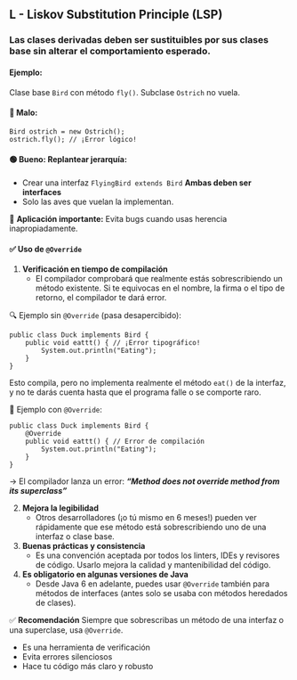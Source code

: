 ## L - Liskov Substitution Principle (LSP)

### Las clases derivadas deben ser sustituibles por sus clases base sin alterar el comportamiento esperado.

#### Ejemplo:
Clase base `Bird` con método `fly()`. Subclase `Ostrich` no vuela.

#### 🔴 Malo:
```
Bird ostrich = new Ostrich();
ostrich.fly(); // ¡Error lógico!
```

#### 🟢 Bueno: Replantear jerarquía:
- Crear una interfaz `FlyingBird extends Bird` **Ambas deben ser interfaces**
- Solo las aves que vuelan la implementan.

📌 **Aplicación importante:** Evita bugs cuando usas herencia inapropiadamente.

#### ✅ Uso de `@Override`
1. **Verificación en tiempo de compilación**
   - El compilador comprobará que realmente estás sobrescribiendo 
   un método existente. Si te equivocas en el nombre, la firma o el tipo de retorno, el compilador te dará error.
     
🔍 Ejemplo sin `@Override` (pasa desapercibido):
```
public class Duck implements Bird {
    public void eattt() { // ¡Error tipográfico!
        System.out.println("Eating");
    }
}
```
Esto compila, pero no implementa realmente el método `eat()`
de la interfaz, y no te darás cuenta hasta que el programa falle o se comporte raro.

🔐 Ejemplo con `@Override`:
```
public class Duck implements Bird {
    @Override
    public void eattt() { // Error de compilación
        System.out.println("Eating");
    }
}
```
→ El compilador lanza un error: ***“Method does not override method from its superclass”***

2. **Mejora la legibilidad** 
   - Otros desarrolladores (¡o tú mismo en 6 meses!) pueden ver rápidamente que ese método está sobrescribiendo uno de una interfaz o clase base.
3. **Buenas prácticas y consistencia**
   - Es una convención aceptada por todos los linters, IDEs y revisores de código. Usarlo mejora la calidad y mantenibilidad del código.
4. **Es obligatorio en algunas versiones de Java**
   - Desde Java 6 en adelante, puedes usar `@Override` también para métodos de interfaces (antes solo se usaba con métodos heredados de clases).

✅ **Recomendación**
Siempre que sobrescribas un método de una interfaz o una superclase, usa `@Override`.

- Es una herramienta de verificación
- Evita errores silenciosos
- Hace tu código más claro y robusto